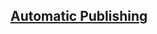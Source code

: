 <!-- Automatic Publishing -->
<section
id="automatic-publishing"
aria-labelledby="automatic-publishing"
data-item="13. Automatic Publishing"
>
<h2><a href="#automatic-publishing">Automatic Publishing</a></h2>


</section>